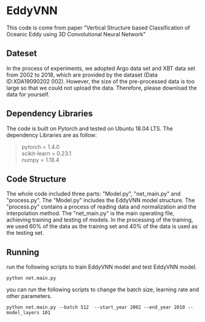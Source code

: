 # EddyVNN
This code is come from paper "Vertical Structure based Classification of Oceanic Eddy using 3D Convolutional Neural Network"

## Dateset
In the process of experiments, we adopted Argo data set and XBT data set from 2002 to 2018, which are provided by the dataset (Data ID:XDA19090202 002).
However, the size of the pre-processed data is too large so that we could not upload the data. Therefore, please download the data for yourself.

## Dependency Libraries
The code is built on Pytorch and tested on Ubuntu 18.04 LTS.
The dependency Libraries are as follow:

> pytorch = 1.4.0  
> scikit-learn = 0.23.1  
> numpy = 1.19.4  

## Code Structure
The whole code included three parts: "Model.py", "net_main.py" and "process.py". The "Model.py" includes the EddyVNN model structure. The "process.py" contains a process of reading data and normalization and the interpolation method. The "net_main.py" is the main operating file, achieving training and testing of models. In the processing of the training, we used 60% of the data as the training set and 40% of the data is used as the testing set.

## Running
run the following scripts to train EddyVNN model and test EddyVNN model. 
```
python net.main.py
```
you can run the following scripts to change the batch size, learning rate and other parameters.
```
python net.main.py --batch 512  --start_year 2002 --end_year 2010 --model_layers 101
```







